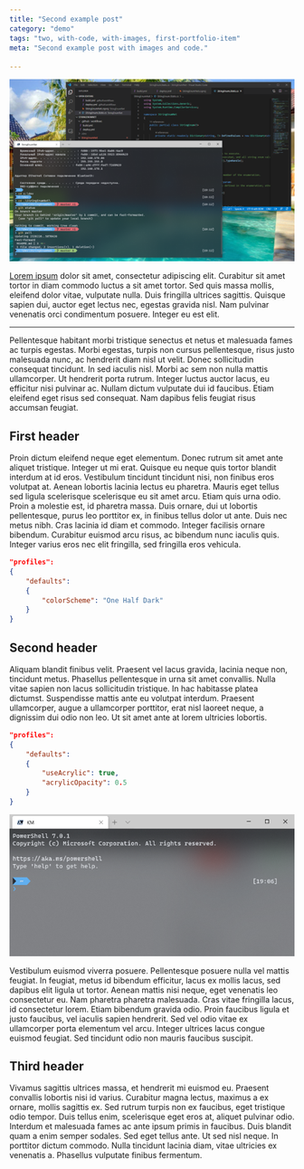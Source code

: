 ```yaml
---
title: "Second example post"
category: "demo"
tags: "two, with-code, with-images, first-portfolio-item"
meta: "Second example post with images and code."

---
```

![10](../../public/posts/10.png)

[Lorem ipsum](https://www.lipsum.com) dolor sit amet, consectetur adipiscing elit. Curabitur sit amet tortor in diam commodo luctus a sit amet tortor. Sed quis massa mollis, eleifend dolor vitae, vulputate nulla. Duis fringilla ultrices sagittis. Quisque sapien dui, auctor eget lectus nec, egestas gravida nisl. Nam pulvinar venenatis orci condimentum posuere. Integer eu est elit.

---
Pellentesque habitant morbi tristique senectus et netus et malesuada fames ac turpis egestas. Morbi egestas, turpis non cursus pellentesque, risus justo malesuada nunc, ac hendrerit diam nisl ut velit. Donec sollicitudin consequat tincidunt. In sed iaculis nisl. Morbi ac sem non nulla mattis ullamcorper. Ut hendrerit porta rutrum. Integer luctus auctor lacus, eu efficitur nisi pulvinar ac. Nullam dictum vulputate dui id faucibus. Etiam eleifend eget risus sed consequat. Nam dapibus felis feugiat risus accumsan feugiat.

## First header

Proin dictum eleifend neque eget elementum. Donec rutrum sit amet ante aliquet tristique. Integer ut mi erat. Quisque eu neque quis tortor blandit interdum at id eros. Vestibulum tincidunt tincidunt nisi, non finibus eros volutpat at. Aenean lobortis lacinia lectus eu pharetra. Mauris eget tellus sed ligula scelerisque scelerisque eu sit amet arcu. Etiam quis urna odio. Proin a molestie est, id pharetra massa. Duis ornare, dui ut lobortis pellentesque, purus leo porttitor ex, in finibus tellus dolor ut ante. Duis nec metus nibh. Cras lacinia id diam et commodo. Integer facilisis ornare bibendum. Curabitur euismod arcu risus, ac bibendum nunc iaculis quis. Integer varius eros nec elit fringilla, sed fringilla eros vehicula.

```json
"profiles":
{
    "defaults":
    {
        "colorScheme": "One Half Dark"
    }
}
```

## Second header

Aliquam blandit finibus velit. Praesent vel lacus gravida, lacinia neque non, tincidunt metus. Phasellus pellentesque in urna sit amet convallis. Nulla vitae sapien non lacus sollicitudin tristique. In hac habitasse platea dictumst. Suspendisse mattis ante eu volutpat interdum. Praesent ullamcorper, augue a ullamcorper porttitor, erat nisl laoreet neque, a dignissim dui odio non leo. Ut sit amet ante at lorem ultricies lobortis.

```json
"profiles":
{
    "defaults":
    {
        "useAcrylic": true,
        "acrylicOpacity": 0.5
    }
}
```

![11](../../public/posts/11.png)

Vestibulum euismod viverra posuere. Pellentesque posuere nulla vel mattis feugiat. In feugiat, metus id bibendum efficitur, lacus ex mollis lacus, sed dapibus elit ligula ut tortor. Aenean mattis nisi neque, eget venenatis leo consectetur eu. Nam pharetra pharetra malesuada. Cras vitae fringilla lacus, id consectetur lorem. Etiam bibendum gravida odio. Proin faucibus ligula et justo faucibus, vel iaculis sapien hendrerit. Sed vel odio vitae ex ullamcorper porta elementum vel arcu. Integer ultrices lacus congue euismod feugiat. Sed tincidunt odio non mauris faucibus suscipit.

## Third header

Vivamus sagittis ultrices massa, et hendrerit mi euismod eu. Praesent convallis lobortis nisi id varius. Curabitur magna lectus, maximus a ex ornare, mollis sagittis ex. Sed rutrum turpis non ex faucibus, eget tristique odio tempor. Duis tellus enim, scelerisque eget eros at, aliquet pulvinar odio. Interdum et malesuada fames ac ante ipsum primis in faucibus. Duis blandit quam a enim semper sodales. Sed eget tellus ante. Ut sed nisl neque. In porttitor dictum commodo. Nulla tincidunt lacinia diam, vitae ultricies ex venenatis a. Phasellus vulputate finibus fermentum.
